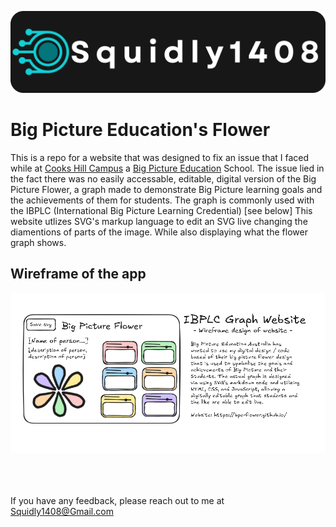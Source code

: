 
![Logo](https://raw.githubusercontent.com/Squidly1408/Squidly1408/refs/heads/main/images/Squidly1408%20banner%20(Black%20Button%20Background).png)


# Big Picture Education's Flower
This is a repo for a website that was designed to fix an issue that I faced while at [Cooks Hill Campus](https://cookshill-s.schools.nsw.gov.au/) a [Big Picture Education](https://www.bigpicture.org.au/) School. The issue lied in the fact there was no easily accessable, editable, digital version of the Big Picture Flower, a graph made to demonstrate Big Picture learning goals and the achievements of them for students. The graph is commonly used with the IBPLC (International Big Picture Learning Credential) [see below] This website utlizes SVG's markup language to edit an SVG live changing the diamentions of parts of the image. While also displaying what the flower graph shows.

## Wireframe of the app
![wireframe](./assets/images/wireframe.png)


\
\
\
If you have any feedback, please reach out to me at Squidly1408@Gmail.com

